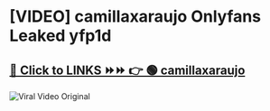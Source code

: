 
 # [VIDEO] camillaxaraujo Onlyfans Leaked yfp1d

## <h2><a href="https://clipsfans.com/camillaxaraujo&ref=git">🔗 Click to LINKS ⏩⏩ 👉 🟢 camillaxaraujo </a></h2>

<a href="https://clipsfans.com/camillaxaraujo&ref=git" rel="nofollow" data-target="animated-image.originalLink"><img src="https://i.ibb.co.com/xMMVF88/686577567.gif" alt="Viral Video Original" style="max-width: 100%; display: inline-block;" data-target="animated-image.originalImage"></a>

